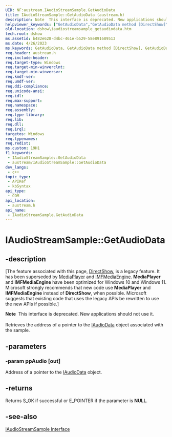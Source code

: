 ```yaml
---
UID: NF:austream.IAudioStreamSample.GetAudioData
title: IAudioStreamSample::GetAudioData (austream.h)
description: Note  This interface is deprecated. New applications should not use it. Retrieves the address of a pointer to the IAudioData object associated with the sample.
helpviewer_keywords: ["GetAudioData","GetAudioData method [DirectShow]","GetAudioData method [DirectShow]","IAudioStreamSample interface","IAudioStreamSample interface [DirectShow]","GetAudioData method","IAudioStreamSample.GetAudioData","IAudioStreamSample::GetAudioData","IAudioStreamSampleGetAudioData","austream/IAudioStreamSample::GetAudioData","dshow.iaudiostreamsample_getaudiodata"]
old-location: dshow\iaudiostreamsample_getaudiodata.htm
tech.root: dshow
ms.assetid: b482e628-d4bc-461e-b529-58e891689513
ms.date: 4/26/2023
ms.keywords: GetAudioData, GetAudioData method [DirectShow], GetAudioData method [DirectShow],IAudioStreamSample interface, IAudioStreamSample interface [DirectShow],GetAudioData method, IAudioStreamSample.GetAudioData, IAudioStreamSample::GetAudioData, IAudioStreamSampleGetAudioData, austream/IAudioStreamSample::GetAudioData, dshow.iaudiostreamsample_getaudiodata
req.header: austream.h
req.include-header: 
req.target-type: Windows
req.target-min-winverclnt: 
req.target-min-winversvr: 
req.kmdf-ver: 
req.umdf-ver: 
req.ddi-compliance: 
req.unicode-ansi: 
req.idl: 
req.max-support: 
req.namespace: 
req.assembly: 
req.type-library: 
req.lib: 
req.dll: 
req.irql: 
targetos: Windows
req.typenames: 
req.redist: 
ms.custom: 19H1
f1_keywords:
 - IAudioStreamSample::GetAudioData
 - austream/IAudioStreamSample::GetAudioData
dev_langs:
 - c++
topic_type:
 - APIRef
 - kbSyntax
api_type:
 - COM
api_location:
 - austream.h
api_name:
 - IAudioStreamSample.GetAudioData
---
```


# IAudioStreamSample::GetAudioData


## -description

\[The feature associated with this page, [DirectShow](/windows/win32/directshow/directshow), is a legacy feature. It has been superseded by [MediaPlayer](/uwp/api/Windows.Media.Playback.MediaPlayer) and [IMFMediaEngine](/windows/win32/api/mfmediaengine/nn-mfmediaengine-imfmediaengine). **MediaPlayer** and **IMFMediaEngine** have been optimized for Windows 10 and Windows 11. Microsoft strongly recommends that new code use **MediaPlayer** and **IMFMediaEngine** instead of **DirectShow**, when possible. Microsoft suggests that existing code that uses the legacy APIs be rewritten to use the new APIs if possible.\]

<div class="alert"><b>Note</b>  This interface is deprecated. New applications should not use it.</div>
<div> </div>
Retrieves the address of a pointer to the <a href="/windows/desktop/api/austream/nn-austream-iaudiodata">IAudioData</a> object associated with the sample.

## -parameters

### -param ppAudio [out]

Address of a pointer to the <a href="/windows/desktop/api/austream/nn-austream-iaudiodata">IAudioData</a> object.

## -returns

Returns S_OK if successful or E_POINTER if the parameter is <b>NULL</b>.

## -see-also

<a href="/windows/desktop/api/austream/nn-austream-iaudiostreamsample">IAudioStreamSample Interface</a>